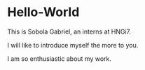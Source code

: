 # Hello-World



This is Sobola Gabriel, an interns at HNGi7.

I will like to introduce myself the more to you.

I am so enthusiastic about my work.


